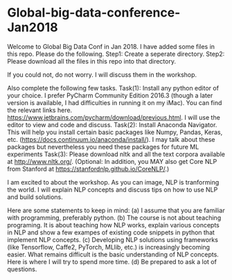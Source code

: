 # Global-big-data-conference-Jan2018

Welcome to Global Big Data Conf in Jan 2018. I have added some files in this repo. Please do the following. 
Step1: Create a seperate directory. 
Step2: Please download all the files in this repo into that directory. 

If you could not, do not worry. I will discuss them in the workshop.

Also complete the following few tasks. 
Task(1): Install any python editor of your choice. I prefer PyCharm Community Edition 2016.3 (though a later version is available, I had difficulties in running it on my iMac). You can find the relevant links here. https://www.jetbrains.com/pycharm/download/previous.html. I will use the editor to view and code and discuss. 
Task(2): Install Anaconda Navigator. This will help you install certain basic packages like Numpy, Pandas, Keras, etc. (https://docs.continuum.io/anaconda/install/). I may talk about these packages but nevertheless you need these packages for future ML experiments
Task(3): Please download nltk and all the text corpora available at http://www.nltk.org/. (Optional: In addition, you MAY also get Core NLP from Stanford at https://stanfordnlp.github.io/CoreNLP/.) 


I am excited to about the workshop. As you can image, NLP is tranforming the world. I will explain NLP concepts and discuss tips on how to use NLP and build solutions.

Here are some statements to keep in mind: 
(a) I assume that you are familiar with programming, preferably python. 
(b) The course is not about teaching programing. It is about teaching how NLP works, explain various concepts in NLP and show a few exampes of existing code snippets in python that implement NLP concepts. 
(c) Developing NLP solutions using frameworks (like Tensorflow, Caffe2, PyTorch, MLlib, etc.) is increasingly becoming easier. What remains difficult is the basic understanding of NLP concepts. Here is where I will try to spend more time.
(d) Be prepared to ask a lot of questions.

